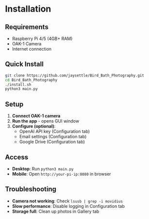 # Installation

## Requirements
- Raspberry Pi 4/5 (4GB+ RAM)
- OAK-1 Camera
- Internet connection

## Quick Install

```bash
git clone https://github.com/jaysettle/Bird_Bath_Photography.git
cd Bird_Bath_Photography
./install.sh
python3 main.py
```

## Setup

1. **Connect OAK-1 camera**
2. **Run the app** - opens GUI window
3. **Configure (optional)**:
   - OpenAI API key (Configuration tab)
   - Email settings (Configuration tab) 
   - Google Drive (Configuration tab)

## Access

- **Desktop**: Run `python3 main.py`
- **Mobile**: Open `http://your-pi-ip:8080` in browser

## Troubleshooting

- **Camera not working**: Check `lsusb | grep -i movidius`
- **Slow performance**: Disable logging in Configuration tab
- **Storage full**: Clean up photos in Gallery tab

